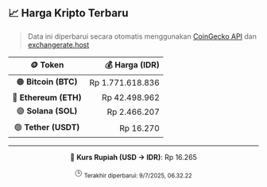 

<!-- HARGA_KRIPTO -->
## 📈 Harga Kripto Terbaru

> Data ini diperbarui secara otomatis menggunakan [CoinGecko API](https://www.coingecko.com/) dan [exchangerate.host](https://exchangerate.host/)

<div align="center">

| 🪙 Token | 💰 Harga (IDR) |
|:------:|---------------:|
| 🟠 **Bitcoin (BTC)**   | Rp 1.771.618.836 |
| 🔵 **Ethereum (ETH)**  | Rp 42.498.962 |
| 🟣 **Solana (SOL)**    | Rp 2.466.207 |
| 🟢 **Tether (USDT)**   | Rp 16.270 |

---

💱 **Kurs Rupiah (USD → IDR)**: Rp 16.265

🕒 <sub>Terakhir diperbarui: 9/7/2025, 06.32.22</sub>

</div>
<!-- /HARGA_KRIPTO -->
